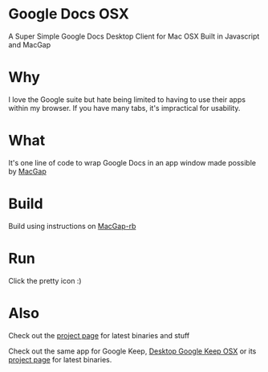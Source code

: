 # Google Docs OSX
A Super Simple Google Docs Desktop Client for Mac OSX Built in Javascript and MacGap

# Why
I love the Google suite but hate being limited to having to use their apps within my browser.  If you have many tabs, it's impractical for usability.

# What
It's one line of code to wrap Google Docs in an app window made possible by [MacGap](https://github.com/MacGapProject/MacGap2)

# Build
Build using instructions on [MacGap-rb](https://github.com/maccman/macgap-rb)

# Run
Click the pretty icon :)

# Also

Check out the [project page](https://chriskol.github.io/Google-Docs-Desktop-OSX/) for latest binaries and stuff

Check out the same app for Google Keep, [Desktop Google Keep OSX](https://github.com/chriskol/Desktop-Google-Keep-OSX) or its [project page](https://chriskol.github.io/Desktop-Google-Keep-OSX/) for latest binaries.
